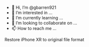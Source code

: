 - 👋 Hi, I’m @gbarren921
- 👀 I’m interested in ...
- 🌱 I’m currently learning ...
- 💞️ I’m looking to collaborate on ...
- 📫 How to reach me ...

<!---
gbarren921/gbarren921 is a ✨ special ✨ repository because its `README.md` (this file) appears on your GitHub profile.
You can click the Preview link to take a look at your changes.
--->Restore iPhone XR to original file format
